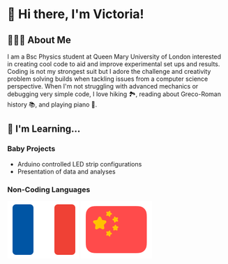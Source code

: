 # 👋 Hi there, I'm Victoria!

## 👩🏻‍💻 About Me
I am a Bsc Physics student at Queen Mary University of London interested in creating cool code to aid and improve experimental set ups and results. Coding is not my strongest suit but I adore the challenge and creativity problem solving builds when tackling issues from a computer science perspective. 
When I'm not struggling with advanced mechanics or debugging very simple code, I love hiking 🏞️, reading about Greco-Roman history 📚, and playing piano 🎹. 

## 🌱 I'm Learning...
### Baby Projects
- Arduino controlled LED strip configurations
- Presentation of data and analyses

### Non-Coding Languages
[![french flag](Assets/french-flag-round.svg)](https://www.duolingo.com/profile/plm786)
[![chinese flag](Assets/chinese-flag-round.svg)](https://www.duolingo.com/profile/plm786)

